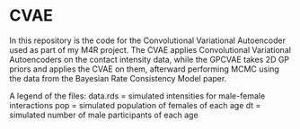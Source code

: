 # CVAE
In this repository is the code for the Convolutional Variational Autoencoder used as part of my M4R project. The CVAE applies Convolutional Variational Autoencoders on the contact intensity data, while the GPCVAE takes 2D GP priors and applies the CVAE on them, afterward performing MCMC using the data from the Bayesian Rate Consistency Model paper.

A legend of the files:
data.rds = simulated intensities for male-female interactions
pop = simulated population of females of each age
dt = simulated number of male participants of each age
